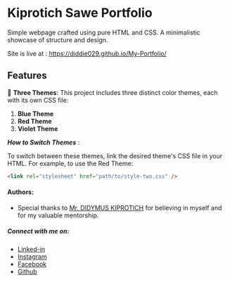 # Kiprotich Sawe Portfolio

Simple webpage crafted using pure HTML and CSS. A minimalistic showcase of structure and design.

 Site is live at : https://diddie029.github.io/My-Portfolio/

## Features

🎨 **Three Themes**: This project includes three distinct color themes, each with its own CSS file:

1. **Blue Theme**
2. **Red Theme**
3. **Violet Theme**

**_How to Switch Themes_** :

To switch between these themes, link the desired theme's CSS file in your HTML. For example, to use the Red Theme:

```html
<link rel="stylesheet" href="path/to/style-two.css" />
```

#### Authors:

- Special thanks to [Mr. DIDYMUS
  KIPROTICH](https://github.com/anburocky3) for believing in myself and for my valuable mentorship.

##### Connect with me on:

- [Linked-in](https://www.linkedin.com/in/sudharsan-a-b40506290/)
- [Instagram](https://instagram.com/bleedingaura)
- [Facebook](https"//https://www.facebook.com/KiprotichSawe)
- [Github](https://github.com/Diddie@2004)
